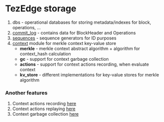 TezEdge storage
==============

1. dbs - operational databases for storing metadata/indexes for block, operations, ...
2. [commit_log](src/commit_log) - contains data for BlockHeader and Operations
3. [sequences](src/persistent/sequence.rs) - sequence generators for ID purposes
4. [context](src/context) module for merkle context key-value store
    - **merkle** - merkle context abstract algorithm + algorithm for context_hash calculation
    - **gc** - support for context garbage collection
    - **actions** - support for context actions recording, when evaluate context
    - **kv_store** - different implementations for key-value stores for merkle algorithm

### Another features

1. Context actions recording [here](docs/action_recording.md)
2. Context actions replaying [here](docs/action_replaying.md)
3. Context garbage collection [here](docs/merkle_storage_gc.md)
